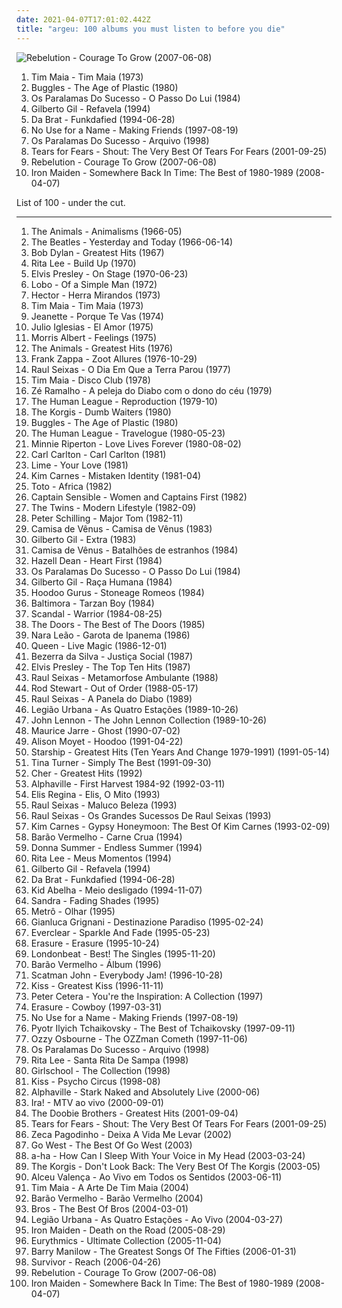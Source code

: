 ```yaml
---
date: 2021-04-07T17:01:02.442Z
title: "argeu: 100 albums you must listen to before you die"
---
```

![Rebelution - Courage To Grow (2007-06-08)](https://img.discogs.com/UE-WwdQeJlIDFFetntI6M_EF4kM=/fit-in/600x534/filters:strip_icc():format(jpeg):mode_rgb():quality(90)/discogs-images/R-2623307-1550285510-8608.jpeg.jpg "Rebelution - Courage To Grow (2007-06-08)")
<ol class="albums">
<li data-cover="http://coverartarchive.org/release/ff44db1d-4986-465e-bf65-5ca62d7e84b0/15665166046-500.jpg" data-tags="disco, soul, dance, album rock, funk, california, brazilian, romance, shows, aleister crowley, christopher lee, blogs, musica, aleyster crowley, argeu california seixas, silvio passos, wilson seixas, california seixas, familia, aleister, raul seixas, cultura, camisa de venus, amidio junior, filmes, anyzio rocha, nova california seixas, mucajai, argeu california, beto juara, don kalifa, caracarai, aleystercrowleype, donkalifa, aleystercrowley, simplesdemais, os putos brothers, aleyster, silva alhandra, krica morena bela, boa vista, roraima, kricamorena, encontro dos famosos, enoque gomes, rodrigo otarola, palco, familia santos, argeu, krica morena, mosca navarro, argeu bernardo de andrade, aleyster crowley bernardo de andrade, marcelo nova e a envergadura moral, mamao com acucar, thebestofaleystercrowley, negocios, banda metamorphosis, california rock clube, eventos, trepidants, destaque, os karetas, bernardo montador de moveis em recife, ernandes dantas, o peregrino da musica, curativos, t maia" role="button">Tim Maia - Tim Maia (1973)</li>
<li data-cover="http://coverartarchive.org/release/5345137c-dc6e-4d56-9bf8-19d270c27155/2823550916-500.jpg" data-tags="80s" role="button">Buggles - The Age of Plastic (1980)</li>
<li data-cover="http://coverartarchive.org/release/fd31377c-fa51-4b08-a8b2-5a76be4daffb/23201700892-500.jpg" data-tags="disco, dance, album rock, california, romance, shows, aleister crowley, christopher lee, blogs, musica, aleyster crowley, argeu california seixas, silvio passos, wilson seixas, california seixas, familia, aleister, raul seixas, cultura, camisa de venus, amidio junior, filmes, anyzio rocha, nova california seixas, eu tenho, mucajai, argeu california, beto juara, don kalifa, caracarai, aleystercrowleype, donkalifa, aleystercrowley, simplesdemais, os putos brothers, aleyster, silva alhandra, krica morena bela, boa vista, roraima, kricamorena, encontro dos famosos, enoque gomes, rodrigo otarola, palco, familia santos, argeu, krica morena, mosca navarro, argeu bernardo de andrade, aleyster crowley bernardo de andrade, marcelo nova e a envergadura moral, mamao com acucar, thebestofaleystercrowley, negocios, banda metamorphosis, california rock clube, eventos, trepidants, destaque, os karetas, bernardo montador de moveis em recife, ernandes dantas, o peregrino da musica" role="button">Os Paralamas Do Sucesso - O Passo Do Lui (1984)</li>
<li data-cover="http://coverartarchive.org/release/dac4e8a5-138f-4f61-9526-b167579b89ed/4268640943-500.jpg" data-tags="reggae, bossa, brasil, mpb, california, aleister crowley, christopher lee, samba-reggae, aleyster crowley, bresil, argeu california seixas, silvio passos, wilson seixas, california seixas, aleister, raul seixas, afoxe, amidio junior, anyzio rocha, nova california seixas, mucajai, argeu california, beto juara, don kalifa, caracarai, donkalifa, aleystercrowley, simplesdemais, os putos brothers, aleyster, silva alhandra, krica morena bela, boa vista, roraima, kricamorena, familia santos, argeu, krica morena, mosca navarro, aleyster crowley bernardo de andrade, g gil" role="button">Gilberto Gil - Refavela (1994)</li>
<li data-cover="http://coverartarchive.org/release/97410570-1112-465d-9eff-2e721e57e738/1354051166-500.jpg" data-tags="new wave, california, electro funk, aleister crowley, gloomy, nina hagen, 90s rnb, cold core, christopher lee, black punk, nina hagen band, afterpunk, aleyster crowley, argeu california seixas, silvio passos, wilson seixas, california seixas, aleister, raul seixas, cold funk, amidio junior, anyzio rocha, nova california seixas, mucajai, argeu california, beto juara, don kalifa, caracarai, donkalifa, aleystercrowley, simplesdemais, os putos brothers, aleyster, silva alhandra, krica morena bela, boa vista, roraima, kricamorena, familia santos, argeu, krica morena, mosca navarro, aleyster crowley bernardo de andrade, thebestofaleystercrowley, kappe fav, kappe hiphop, kappe mela, krautcold, zeru, zeru ta lur, zerutalur, funk cold wave" role="button">Da Brat - Funkdafied (1994-06-28)</li>
<li data-cover="http://coverartarchive.org/release/d6f37015-1c85-46dd-bceb-8c6919157196/11686735734-500.jpg" data-tags="punk, pop punk, california, melodic hardcore, aleister crowley, fat wreck chords, christopher lee, aleyster crowley, nu-punk, argeu california seixas, silvio passos, wilson seixas, california seixas, aleister, raul seixas, 90s punk rock, amidio junior, anyzio rocha, nova california seixas, mucajai, argeu california, beto juara, don kalifa, caracarai, donkalifa, aleystercrowley, simplesdemais, os putos brothers, aleyster, silva alhandra, krica morena bela, boa vista, roraima, kricamorena, familia santos, argeu, krica morena, mosca navarro, aleyster crowley bernardo de andrade, thebestofaleystercrowley, approved by randy, records of yo" role="button">No Use for a Name - Making Friends (1997-08-19)</li>
<li data-cover="http://coverartarchive.org/release/b1d6ea9c-8928-4204-b786-60839b533721/12597322118-500.jpg" data-tags="disco, dance, album rock, brasil, california, romance, john, shows, aleister crowley, christopher lee, blogs, musica, aleyster crowley, argeu california seixas, silvio passos, wilson seixas, california seixas, familia, aleister, raul seixas, cultura, camisa de venus, amidio junior, filmes, anyzio rocha, nova california seixas, mucajai, argeu california, beto juara, don kalifa, caracarai, aleystercrowleype, donkalifa, aleystercrowley, simplesdemais, os putos brothers, aleyster, silva alhandra, krica morena bela, boa vista, roraima, kricamorena, encontro dos famosos, enoque gomes, rodrigo otarola, palco, familia santos, argeu, krica morena, mosca navarro, argeu bernardo de andrade, aleyster crowley bernardo de andrade, marcelo nova e a envergadura moral, mamao com acucar, thebestofaleystercrowley, negocios, banda metamorphosis, california rock clube, eventos, trepidants, destaque, os karetas, bernardo montador de moveis em recife, ernandes dantas, o peregrino da musica, ozila, koumba" role="button">Os Paralamas Do Sucesso - Arquivo (1998)</li>
<li data-cover="http://coverartarchive.org/release/ce1299dc-d33b-44b2-86cd-303bb7db9583/10962586081-500.jpg" data-tags="amidio junior, donkalifa, krica morena bela, argeu, krica morena" role="button">Tears for Fears - Shout: The Very Best Of Tears For Fears (2001-09-25)</li>
<li data-cover="https://img.discogs.com/UE-WwdQeJlIDFFetntI6M_EF4kM=/fit-in/600x534/filters:strip_icc():format(jpeg):mode_rgb():quality(90)/discogs-images/R-2623307-1550285510-8608.jpeg.jpg" data-tags="ska, roots, california, roots reggae, aleister crowley, christopher lee, acoustic ska, aleyster crowley, argeu california seixas, silvio passos, wilson seixas, california seixas, california reggae, aleister, raul seixas, amidio junior, anyzio rocha, nova california seixas, mucajai, argeu california, beto juara, don kalifa, caracarai, donkalifa, aleystercrowley, simplesdemais, os putos brothers, aleyster, silva alhandra, krica morena bela, boa vista, roraima, kricamorena, familia santos, argeu, krica morena, mosca navarro, aleyster crowley bernardo de andrade, thebestofaleystercrowley" role="button">Rebelution - Courage To Grow (2007-06-08)</li>
<li data-cover="http://coverartarchive.org/release/d289b05e-5dbb-36c4-8ea2-0bbb245b39ea/11090819547-500.jpg" data-tags="disco, 80s, dance, album rock, california, romance, 1980s, shows, aleister crowley, christopher lee, blogs, musica, aleyster crowley, argeu california seixas, silvio passos, wilson seixas, california seixas, familia, aleister, raul seixas, cultura, camisa de venus, amidio junior, filmes, anyzio rocha, nova california seixas, mucajai, argeu california, beto juara, don kalifa, caracarai, aleystercrowleype, donkalifa, aleystercrowley, simplesdemais, os putos brothers, aleyster, silva alhandra, krica morena bela, boa vista, roraima, kricamorena, encontro dos famosos, enoque gomes, rodrigo otarola, palco, familia santos, argeu, krica morena, mosca navarro, argeu bernardo de andrade, aleyster crowley bernardo de andrade, marcelo nova e a envergadura moral, mamao com acucar, albuns que eu tenho, thebestofaleystercrowley, negocios, decade80s, banda metamorphosis, california rock clube, eventos, trepidants, destaque, os karetas" role="button">Iron Maiden - Somewhere Back In Time: The Best of 1980-1989 (2008-04-07)</li>
</ol>
List of 100 - under the cut.
<!-- more -->

_________________

<ol class="albums">
<li data-cover="https://img.discogs.com/56SreetRhmekryVCiWCylo1Xi6Q=/fit-in/600x593/filters:strip_icc():format(jpeg):mode_rgb():quality(90)/discogs-images/R-5391347-1392213841-4763.jpeg.jpg" data-tags="classic rock, 60s, british, blues rock" role="button">
The Animals - Animalisms (1966-05)
</li>
<li data-cover="http://coverartarchive.org/release/40fdd8ff-ec57-4a30-8133-eaabfef1bfdd/1502201764-500.jpg" data-tags="disco, classic rock, pop, 60s, british, dance, album rock, psychedelic, california, british invasion, beatles, romance, shows, aleister crowley, rock 'n roll, christopher lee, blogs, musica, aleyster crowley, argeu california seixas, silvio passos, wilson seixas, california seixas, familia, aleister, raul seixas, cultura, camisa de venus, amidio junior, filmes, anyzio rocha, nova california seixas, mucajai, argeu california, beto juara, don kalifa, caracarai, aleystercrowleype, donkalifa, aleystercrowley, simplesdemais, os putos brothers, aleyster, silva alhandra, krica morena bela, boa vista, roraima, kricamorena, encontro dos famosos, enoque gomes, rodrigo otarola, palco, familia santos, argeu, krica morena, mosca navarro, argeu bernardo de andrade, aleyster crowley bernardo de andrade, marcelo nova e a envergadura moral, mamao com acucar, thebestofaleystercrowley, negocios, banda metamorphosis, california rock clube, eventos, trepidants, destaque, os karetas, bernardo montador de moveis em recife, ernandes dantas, o peregrino da musica" role="button">
The Beatles - Yesterday and Today (1966-06-14)
</li>
<li data-cover="http://coverartarchive.org/release/67e712d4-73f7-3065-a749-601e0e9c625a/19371903124-500.jpg" data-tags="folk, 60s" role="button">
Bob Dylan - Greatest Hits (1967)
</li>
<li data-cover="https://img.discogs.com/kxQAJaDXIVEmsXTKhE62rmPbZaQ=/fit-in/600x600/filters:strip_icc():format(jpeg):mode_rgb():quality(90)/discogs-images/R-7943120-1452126999-5757.jpeg.jpg" data-tags="disco, rock, dance, album rock, psychedelic, mpb, california, romance, shows, aleister crowley, christopher lee, blogs, musica, aleyster crowley, argeu california seixas, silvio passos, wilson seixas, california seixas, familia, aleister, raul seixas, cultura, camisa de venus, amidio junior, filmes, anyzio rocha, nova california seixas, mucajai, argeu california, beto juara, don kalifa, caracarai, aleystercrowleype, donkalifa, aleystercrowley, simplesdemais, os putos brothers, aleyster, silva alhandra, krica morena bela, boa vista, roraima, kricamorena, encontro dos famosos, enoque gomes, rodrigo otarola, palco, familia santos, argeu, krica morena, mosca navarro, argeu bernardo de andrade, aleyster crowley bernardo de andrade, marcelo nova e a envergadura moral, mamao com acucar, thebestofaleystercrowley, negocios, banda metamorphosis, california rock clube, eventos, trepidants, destaque, os karetas, bernardo montador de moveis em recife, ernandes dantas, o peregrino da musica" role="button">
Rita Lee - Build Up (1970)
</li>
<li data-cover="http://coverartarchive.org/release/cef2c848-5cfc-4545-84ba-5154ded8f029/9976729821-500.jpg" data-tags="california, aleister crowley, christopher lee, aleyster crowley, argeu california seixas, silvio passos, wilson seixas, california seixas, aleister, raul seixas, amidio junior, anyzio rocha, nova california seixas, mucajai, argeu california, beto juara, don kalifa, caracarai, donkalifa, aleystercrowley, simplesdemais, os putos brothers, aleyster, silva alhandra, krica morena bela, boa vista, roraima, kricamorena, familia santos, argeu, krica morena, mosca navarro, aleyster crowley bernardo de andrade, thebestofaleystercrowley" role="button">
Elvis Presley - On Stage (1970-06-23)
</li>
<li data-cover="http://coverartarchive.org/release/b999e630-aa30-4b1d-abe0-3f06fcf198f3/21230226617-500.jpg" data-tags="pop, 70s, pop rock, easy listening, california, aleister crowley, christopher lee, aleyster crowley, argeu california seixas, silvio passos, wilson seixas, california seixas, aleister, raul seixas, amidio junior, anyzio rocha, nova california seixas, mucajai, argeu california, beto juara, don kalifa, caracarai, donkalifa, aleystercrowley, simplesdemais, os putos brothers, aleyster, silva alhandra, krica morena bela, boa vista, roraima, kricamorena, familia santos, argeu, krica morena, mosca navarro, aleyster crowley bernardo de andrade" role="button">
Lobo - Of a Simple Man (1972)
</li>
<li data-cover="https://img.discogs.com/Ob8-S_Bs2mt1r0vFpJ3s6LDVsJk=/fit-in/600x600/filters:strip_icc():format(jpeg):mode_rgb():quality(90)/discogs-images/R-9642322-1517915554-9077.jpeg.jpg" data-tags="disco, dance, album rock, california, romance, shows, aleister crowley, my record shelf, christopher lee, blogs, musica, aleyster crowley, argeu california seixas, silvio passos, wilson seixas, california seixas, familia, aleister, raul seixas, cultura, camisa de venus, amidio junior, filmes, anyzio rocha, nova california seixas, mucajai, argeu california, beto juara, don kalifa, caracarai, aleystercrowleype, donkalifa, aleystercrowley, simplesdemais, os putos brothers, aleyster, silva alhandra, krica morena bela, boa vista, roraima, kricamorena, encontro dos famosos, enoque gomes, rodrigo otarola, palco, familia santos, argeu, krica morena, mosca navarro, argeu bernardo de andrade, aleyster crowley bernardo de andrade, marcelo nova e a envergadura moral, mamao com acucar, thebestofaleystercrowley, negocios, banda metamorphosis, california rock clube, eventos, trepidants, destaque, os karetas, bernardo montador de moveis em recife, ernandes dantas, o peregrino da musica" role="button">
Hector - Herra Mirandos (1973)
</li>
<li data-cover="http://coverartarchive.org/release/ff44db1d-4986-465e-bf65-5ca62d7e84b0/15665166046-500.jpg" data-tags="disco, soul, dance, album rock, funk, california, brazilian, romance, shows, aleister crowley, christopher lee, blogs, musica, aleyster crowley, argeu california seixas, silvio passos, wilson seixas, california seixas, familia, aleister, raul seixas, cultura, camisa de venus, amidio junior, filmes, anyzio rocha, nova california seixas, mucajai, argeu california, beto juara, don kalifa, caracarai, aleystercrowleype, donkalifa, aleystercrowley, simplesdemais, os putos brothers, aleyster, silva alhandra, krica morena bela, boa vista, roraima, kricamorena, encontro dos famosos, enoque gomes, rodrigo otarola, palco, familia santos, argeu, krica morena, mosca navarro, argeu bernardo de andrade, aleyster crowley bernardo de andrade, marcelo nova e a envergadura moral, mamao com acucar, thebestofaleystercrowley, negocios, banda metamorphosis, california rock clube, eventos, trepidants, destaque, os karetas, bernardo montador de moveis em recife, ernandes dantas, o peregrino da musica, curativos, t maia" role="button">
Tim Maia - Tim Maia (1973)
</li>
<li data-cover="http://coverartarchive.org/release/f261421b-3b6f-3b8d-b1ab-98e87bbbea8c/23647063845-500.jpg" data-tags="disco, pop, dance, album rock, california, romance, shows, aleister crowley, christopher lee, blogs, mondiovision, musica, aleyster crowley, argeu california seixas, silvio passos, wilson seixas, california seixas, familia, aleister, raul seixas, cultura, radio paola, camisa de venus, amidio junior, filmes, anyzio rocha, nova california seixas, mucajai, argeu california, beto juara, don kalifa, caracarai, aleystercrowleype, donkalifa, aleystercrowley, simplesdemais, os putos brothers, aleyster, silva alhandra, krica morena bela, boa vista, roraima, kricamorena, encontro dos famosos, enoque gomes, rodrigo otarola, palco, familia santos, argeu, krica morena, mosca navarro, argeu bernardo de andrade, aleyster crowley bernardo de andrade, marcelo nova e a envergadura moral, mamao com acucar, thebestofaleystercrowley, negocios, banda metamorphosis, california rock clube, eventos, trepidants, destaque, os karetas, bernardo montador de moveis em recife, ernandes dantas, o peregrino da musica" role="button">
Jeanette - Porque Te Vas (1974)
</li>
<li data-cover="https://img.discogs.com/GYpzn_zGvrpKM8MFsCWWhqR7zKs=/fit-in/600x594/filters:strip_icc():format(jpeg):mode_rgb():quality(90)/discogs-images/R-5484029-1394622328-4805.jpeg.jpg" data-tags="disco, dance, album rock, california, romance, shows, aleister crowley, julio iglesias, christopher lee, blogs, theasoul, musica, aleyster crowley, argeu california seixas, silvio passos, wilson seixas, california seixas, familia, aleister, raul seixas, cultura, camisa de venus, amidio junior, filmes, anyzio rocha, nova california seixas, mucajai, argeu california, beto juara, don kalifa, caracarai, aleystercrowleype, donkalifa, aleystercrowley, simplesdemais, os putos brothers, aleyster, silva alhandra, krica morena bela, boa vista, roraima, kricamorena, encontro dos famosos, enoque gomes, rodrigo otarola, palco, familia santos, argeu, krica morena, mosca navarro, argeu bernardo de andrade, aleyster crowley bernardo de andrade, marcelo nova e a envergadura moral, mamao com acucar, thebestofaleystercrowley, negocios, cac-soul, banda metamorphosis, california rock clube, eventos, trepidants, destaque, os karetas, bernardo montador de moveis em recife, ernandes dantas, o peregrino da musica, cac-latin" role="button">
Julio Iglesias - El Amor (1975)
</li>
<li data-cover="http://coverartarchive.org/release/29e7b29c-ac33-30ad-ab76-6a2a6afac877/16104793774-500.jpg" data-tags="california, aleister crowley, christopher lee, aleyster crowley, argeu california seixas, silvio passos, wilson seixas, california seixas, familia, aleister, raul seixas, amidio junior, anyzio rocha, nova california seixas, mucajai, argeu california, beto juara, don kalifa, caracarai, aleystercrowleype, donkalifa, aleystercrowley, simplesdemais, os putos brothers, aleyster, silva alhandra, krica morena bela, boa vista, roraima, kricamorena, encontro dos famosos, enoque gomes, rodrigo otarola, familia santos, argeu, krica morena, mosca navarro, argeu bernardo de andrade, aleyster crowley bernardo de andrade, thebestofaleystercrowley, banda metamorphosis, california rock clube, this is my life day after day" role="button">
Morris Albert - Feelings (1975)
</li>
<li data-cover="https://img.discogs.com/EmsCj-WhCvsAI-4mxnvR-EDvQDo=/fit-in/224x225/filters:strip_icc():format(jpeg):mode_rgb():quality(90)/discogs-images/R-4545780-1368128266-3377.jpeg.jpg" data-tags="california, aleister crowley, christopher lee, aleyster crowley, argeu california seixas, silvio passos, wilson seixas, california seixas, aleister, raul seixas, amidio junior, anyzio rocha, nova california seixas, mucajai, argeu california, beto juara, don kalifa, caracarai, donkalifa, aleystercrowley, simplesdemais, os putos brothers, aleyster, silva alhandra, krica morena bela, boa vista, roraima, kricamorena, familia santos, argeu, krica morena, mosca navarro, aleyster crowley bernardo de andrade" role="button">
The Animals - Greatest Hits (1976)
</li>
<li data-cover="http://coverartarchive.org/release/269ba8d1-50df-44d5-b60a-8e6120c1e625/27697084492-500.jpg" data-tags="rock, 70s, progressive rock, zappa" role="button">
Frank Zappa - Zoot Allures (1976-10-29)
</li>
<li data-cover="http://coverartarchive.org/release/0a8ff48a-b432-4448-be65-fc45428a5b98/9307373507-500.jpg" data-tags="classic rock, rock, alternative, psychedelic, brasil, california, aleister crowley, brazilian rock, christopher lee, aleyster crowley, argeu california seixas, silvio passos, wilson seixas, california seixas, aleister, raul seixas, amidio junior, anyzio rocha, nova california seixas, mucajai, argeu california, beto juara, don kalifa, caracarai, donkalifa, aleystercrowley, simplesdemais, os putos brothers, aleyster, silva alhandra, krica morena bela, boa vista, roraima, kricamorena, familia santos, argeu, krica morena, mosca navarro, aleyster crowley bernardo de andrade, thebestofaleystercrowley" role="button">
Raul Seixas - O Dia Em Que a Terra Parou (1977)
</li>
<li data-cover="http://coverartarchive.org/release/b631be3e-7921-4cf1-ae4c-0552e95fe4f9/5039321627-500.jpg" data-tags="disco, dance, album rock, california, romance, shows, aleister crowley, christopher lee, blogs, musica, aleyster crowley, argeu california seixas, silvio passos, wilson seixas, california seixas, familia, aleister, raul seixas, cultura, camisa de venus, amidio junior, filmes, anyzio rocha, nova california seixas, mucajai, argeu california, beto juara, don kalifa, caracarai, aleystercrowleype, donkalifa, aleystercrowley, simplesdemais, os putos brothers, aleyster, silva alhandra, krica morena bela, boa vista, roraima, kricamorena, encontro dos famosos, enoque gomes, rodrigo otarola, palco, familia santos, argeu, krica morena, mosca navarro, argeu bernardo de andrade, aleyster crowley bernardo de andrade, marcelo nova e a envergadura moral, mamao com acucar, thebestofaleystercrowley, negocios, banda metamorphosis, california rock clube, eventos, trepidants, destaque, os karetas, bernardo montador de moveis em recife, ernandes dantas, o peregrino da musica" role="button">
Tim Maia - Disco Club (1978)
</li>
<li data-cover="http://coverartarchive.org/release/356bb8af-a070-4802-ae0c-6ac22ea1287b/5362942722-500.jpg" data-tags="california, aleister crowley, christopher lee, aleyster crowley, argeu california seixas, silvio passos, wilson seixas, california seixas, aleister, raul seixas, amidio junior, anyzio rocha, nova california seixas, mucajai, argeu california, beto juara, don kalifa, caracarai, donkalifa, aleystercrowley, simplesdemais, os putos brothers, aleyster, silva alhandra, krica morena bela, boa vista, roraima, kricamorena, familia santos, argeu, krica morena, mosca navarro, aleyster crowley bernardo de andrade" role="button">
Zé Ramalho - A peleja do Diabo com o dono do céu (1979)
</li>
<li data-cover="http://coverartarchive.org/release/e5ce46a7-6cd5-4890-9cc9-e307d6b5189b/16396187399-500.jpg" data-tags="electronic, new wave" role="button">
The Human League - Reproduction (1979-10)
</li>
<li data-cover="https://img.discogs.com/RwGHJLKiyxcpbnVE-fmIe4UEICc=/fit-in/300x300/filters:strip_icc():format(jpeg):mode_rgb():quality(90)/discogs-images/R-1214420-1354704251-3692.jpeg.jpg" data-tags="pop, california, aleister crowley, korgis, christopher lee, aleyster crowley, argeu california seixas, silvio passos, wilson seixas, california seixas, rialto records, edsel records, aleister, raul seixas, amidio junior, anyzio rocha, nova california seixas, mucajai, argeu california, beto juara, don kalifa, caracarai, donkalifa, aleystercrowley, simplesdemais, os putos brothers, aleyster, silva alhandra, krica morena bela, boa vista, roraima, kricamorena, familia santos, argeu, krica morena, mosca navarro, aleyster crowley bernardo de andrade, mostwanted" role="button">
The Korgis - Dumb Waiters (1980)
</li>
<li data-cover="http://coverartarchive.org/release/5345137c-dc6e-4d56-9bf8-19d270c27155/2823550916-500.jpg" data-tags="80s" role="button">
Buggles - The Age of Plastic (1980)
</li>
<li data-cover="http://coverartarchive.org/release/07a9c6c3-dc06-3e0f-b4e1-18008a72e066/3775539290-500.jpg" data-tags="80s, electronic" role="button">
The Human League - Travelogue (1980-05-23)
</li>
<li data-cover="https://img.discogs.com/pUlYro5WcZffTN7wYZrpAzkTQwI=/fit-in/600x337/filters:strip_icc():format(jpeg):mode_rgb():quality(90)/discogs-images/R-6566012-1598313109-5063.jpeg.jpg" data-tags="disco, dance, album rock, california, romance, shows, aleister crowley, angelic voices, christopher lee, blogs, musica, aleyster crowley, argeu california seixas, silvio passos, wilson seixas, california seixas, familia, aleister, raul seixas, cultura, camisa de venus, amidio junior, filmes, anyzio rocha, nova california seixas, mucajai, argeu california, beto juara, don kalifa, caracarai, aleystercrowleype, donkalifa, aleystercrowley, simplesdemais, os putos brothers, aleyster, silva alhandra, krica morena bela, boa vista, roraima, kricamorena, encontro dos famosos, enoque gomes, rodrigo otarola, palco, familia santos, argeu, krica morena, mosca navarro, aleyster crowley bernardo de andrade, marcelo nova e a envergadura moral, mamao com acucar, thebestofaleystercrowley, negocios, banda metamorphosis, california rock clube, eventos, trepidants, destaque, os karetas" role="button">
Minnie Riperton - Love Lives Forever (1980-08-02)
</li>
<li data-cover="http://coverartarchive.org/release/e25d6b4c-dcd1-434d-afde-d9fa9ea08aed/15255700380-500.jpg" data-tags="soul, funk, california, aleister crowley, christopher lee, aleyster crowley, argeu california seixas, silvio passos, wilson seixas, california seixas, aleister, raul seixas, amidio junior, anyzio rocha, nova california seixas, mucajai, argeu california, beto juara, don kalifa, caracarai, donkalifa, aleystercrowley, simplesdemais, os putos brothers, aleyster, silva alhandra, krica morena bela, boa vista, roraima, kricamorena, regine-disc, familia santos, argeu, krica morena, mosca navarro, aleyster crowley bernardo de andrade, papawdforbitsitall4ever" role="button">
Carl Carlton - Carl Carlton (1981)
</li>
<li data-cover="http://coverartarchive.org/release/08d180e8-7f4f-43c4-acca-b294f541537f/13470084746-500.jpg" data-tags="disco, california, aleister crowley, christopher lee, aleyster crowley, argeu california seixas, silvio passos, wilson seixas, california seixas, familia, aleister, raul seixas, amidio junior, electropearls, anyzio rocha, nova california seixas, mucajai, argeu california, beto juara, don kalifa, caracarai, aleystercrowleype, donkalifa, aleystercrowley, simplesdemais, os putos brothers, aleyster, silva alhandra, krica morena bela, boa vista, roraima, kricamorena, encontro dos famosos, enoque gomes, rodrigo otarola, familia santos, argeu, krica morena, mosca navarro, argeu bernardo de andrade, aleyster crowley bernardo de andrade, thebestofaleystercrowley, banda metamorphosis, california rock clube" role="button">
Lime - Your Love (1981)
</li>
<li data-cover="http://coverartarchive.org/release/2e3ad57d-da42-489f-8032-8b4b2b63478b/24154851314-500.jpg" data-tags="80s" role="button">
Kim Carnes - Mistaken Identity (1981-04)
</li>
<li data-cover="http://coverartarchive.org/release/857b0f94-f438-4edb-aabd-27f6dcf002a8/8934793925-500.jpg" data-tags="progressive rock, california, aleister crowley, christopher lee, aleyster crowley, argeu california seixas, silvio passos, wilson seixas, california seixas, raul seixas, amidio junior, anyzio rocha, nova california seixas, mucajai, argeu california, beto juara, don kalifa, caracarai, donkalifa, os putos brothers, aleyster, krica morena bela, boa vista, roraima, kricamorena, familia santos, argeu, krica morena, mosca navarro, aleyster crowley bernardo de andrade, proto-vaporwave" role="button">
Toto - Africa (1982)
</li>
<li data-cover="https://img.discogs.com/0gJweMC7qayhtx3Y7F2EQ4RQhs8=/fit-in/585x583/filters:strip_icc():format(jpeg):mode_rgb():quality(90)/discogs-images/R-1416837-1219440809.jpeg.jpg" data-tags="california, aleister crowley, damn it is the damned, christopher lee, aleyster crowley, argeu california seixas, silvio passos, wilson seixas, california seixas, aleister, raul seixas, amidio junior, anyzio rocha, nova california seixas, mucajai, argeu california, beto juara, don kalifa, caracarai, donkalifa, aleystercrowley, simplesdemais, os putos brothers, aleyster, silva alhandra, krica morena bela, boa vista, roraima, kricamorena, familia santos, argeu, krica morena, mosca navarro, aleyster crowley bernardo de andrade, thebestofaleystercrowley" role="button">
Captain Sensible - Women and Captains First (1982)
</li>
<li data-cover="http://coverartarchive.org/release/3fedc582-d43d-4048-90c7-c048de26c8b2/11913269777-500.jpg" data-tags="disco, 80s, dance, album rock, new wave, synthpop, california, romance, synth-pop, shows, aleister crowley, christopher lee, blogs, musica, aleyster crowley, argeu california seixas, silvio passos, wilson seixas, california seixas, familia, aleister, raul seixas, cultura, camisa de venus, amidio junior, filmes, electropearls, anyzio rocha, nova california seixas, mucajai, argeu california, beto juara, don kalifa, caracarai, aleystercrowleype, donkalifa, aleystercrowley, simplesdemais, os putos brothers, aleyster, silva alhandra, krica morena bela, boa vista, roraima, kricamorena, encontro dos famosos, enoque gomes, rodrigo otarola, palco, familia santos, argeu, krica morena, mosca navarro, argeu bernardo de andrade, aleyster crowley bernardo de andrade, marcelo nova e a envergadura moral, mamao com acucar, thebestofaleystercrowley, negocios, banda metamorphosis, california rock clube, eventos, trepidants, destaque, os karetas, bernardo montador de moveis em recife, ernandes dantas, o peregrino da musica" role="button">
The Twins - Modern Lifestyle (1982-09)
</li>
<li data-cover="http://coverartarchive.org/release/da05c48d-63cd-49a4-8b77-6d72994597d7/14841840510-500.jpg" data-tags="80s, california, aleister crowley, christopher lee, aleyster crowley, argeu california seixas, silvio passos, wilson seixas, california seixas, aleister, raul seixas, amidio junior, anyzio rocha, nova california seixas, mucajai, argeu california, beto juara, don kalifa, caracarai, donkalifa, aleystercrowley, simplesdemais, os putos brothers, aleyster, silva alhandra, krica morena bela, boa vista, roraima, kricamorena, familia santos, argeu, krica morena, mosca navarro, aleyster crowley bernardo de andrade" role="button">
Peter Schilling - Major Tom (1982-11)
</li>
<li data-cover="http://coverartarchive.org/release/5438ce5b-999f-4085-8214-9cfe4bfc99a8/4253202983-500.jpg" data-tags="disco, dance, album rock, california, romance, shows, aleister crowley, christopher lee, blogs, musica, aleyster crowley, argeu california seixas, silvio passos, wilson seixas, california seixas, familia, aleister, raul seixas, cultura, camisa de venus, amidio junior, filmes, anyzio rocha, nova california seixas, mucajai, argeu california, beto juara, don kalifa, caracarai, aleystercrowleype, donkalifa, aleystercrowley, simplesdemais, os putos brothers, aleyster, silva alhandra, krica morena bela, boa vista, roraima, kricamorena, encontro dos famosos, enoque gomes, rodrigo otarola, palco, familia santos, argeu, krica morena, mosca navarro, argeu bernardo de andrade, aleyster crowley bernardo de andrade, marcelo nova e a envergadura moral, mamao com acucar, thebestofaleystercrowley, negocios, banda metamorphosis, california rock clube, eventos, trepidants, destaque, os karetas, bernardo montador de moveis em recife, ernandes dantas, o peregrino da musica" role="button">
Camisa de Vênus - Camisa de Vênus (1983)
</li>
<li data-cover="http://coverartarchive.org/release/08b23602-dc6b-4473-8b99-900b11e961d6/4268524943-500.jpg" data-tags="brazil, california, aleister crowley, christopher lee, aleyster crowley, argeu california seixas, silvio passos, wilson seixas, california seixas, aleister, raul seixas, amidio junior, anyzio rocha, nova california seixas, mucajai, argeu california, beto juara, don kalifa, caracarai, donkalifa, aleystercrowley, simplesdemais, os putos brothers, aleyster, silva alhandra, krica morena bela, boa vista, roraima, kricamorena, familia santos, argeu, krica morena, mosca navarro, aleyster crowley bernardo de andrade" role="button">
Gilberto Gil - Extra (1983)
</li>
<li data-cover="https://img.discogs.com/Sxv2t-ToHkc52Lbj1TNm94gtgEA=/fit-in/593x600/filters:strip_icc():format(jpeg):mode_rgb():quality(90)/discogs-images/R-1918474-1252420731.jpeg.jpg" data-tags="disco, rock, 80s, dance, album rock, brasil, punk rock, california, rock nacional, romance, shows, aleister crowley, brazilian rock, christopher lee, blogs, musica, aleyster crowley, argeu california seixas, silvio passos, wilson seixas, california seixas, familia, aleister, raul seixas, cultura, camisa de venus, amidio junior, filmes, anyzio rocha, nova california seixas, mucajai, argeu california, beto juara, don kalifa, caracarai, aleystercrowleype, donkalifa, aleystercrowley, simplesdemais, os putos brothers, aleyster, silva alhandra, krica morena bela, boa vista, roraima, kricamorena, encontro dos famosos, enoque gomes, rodrigo otarola, palco, familia santos, argeu, krica morena, mosca navarro, argeu bernardo de andrade, aleyster crowley bernardo de andrade, marcelo nova e a envergadura moral, mamao com acucar, thebestofaleystercrowley, negocios, banda metamorphosis, california rock clube, eventos, trepidants, destaque, os karetas, bernardo montador de moveis em recife, ernandes dantas, o peregrino da musica" role="button">
Camisa de Vênus - Batalhões de estranhos (1984)
</li>
<li data-cover="http://coverartarchive.org/release/8a9eb555-6e1b-4d9a-8cc1-df00799f1085/1876568648-500.jpg" data-tags="pop, 80s, female vocalists, dance-pop, eighties, california, love songs, 1980s, hi-nrg, aleister crowley, hi nrg, christopher lee, aleyster crowley, argeu california seixas, silvio passos, wilson seixas, california seixas, familia, aleister, raul seixas, pop albums, 1984 albums, amidio junior, albums i have on mp3, anyzio rocha, nova california seixas, mucajai, argeu california, beto juara, don kalifa, caracarai, donkalifa, aleystercrowley, simplesdemais, os putos brothers, aleyster, silva alhandra, krica morena bela, boa vista, roraima, kricamorena, familia santos, argeu, krica morena, mosca navarro, aleyster crowley bernardo de andrade, thebestofaleystercrowley" role="button">
Hazell Dean - Heart First (1984)
</li>
<li data-cover="http://coverartarchive.org/release/fd31377c-fa51-4b08-a8b2-5a76be4daffb/23201700892-500.jpg" data-tags="disco, dance, album rock, california, romance, shows, aleister crowley, christopher lee, blogs, musica, aleyster crowley, argeu california seixas, silvio passos, wilson seixas, california seixas, familia, aleister, raul seixas, cultura, camisa de venus, amidio junior, filmes, anyzio rocha, nova california seixas, eu tenho, mucajai, argeu california, beto juara, don kalifa, caracarai, aleystercrowleype, donkalifa, aleystercrowley, simplesdemais, os putos brothers, aleyster, silva alhandra, krica morena bela, boa vista, roraima, kricamorena, encontro dos famosos, enoque gomes, rodrigo otarola, palco, familia santos, argeu, krica morena, mosca navarro, argeu bernardo de andrade, aleyster crowley bernardo de andrade, marcelo nova e a envergadura moral, mamao com acucar, thebestofaleystercrowley, negocios, banda metamorphosis, california rock clube, eventos, trepidants, destaque, os karetas, bernardo montador de moveis em recife, ernandes dantas, o peregrino da musica" role="button">
Os Paralamas Do Sucesso - O Passo Do Lui (1984)
</li>
<li data-cover="http://coverartarchive.org/release/c2e25a52-52b7-4972-8f81-c9894aa218c4/3076757481-500.jpg" data-tags="reggae, brasil, mpb, california, tropicalia, aleister crowley, brazilian reggae, christopher lee, aleyster crowley, argeu california seixas, silvio passos, wilson seixas, california seixas, aleister, raul seixas, amidio junior, anyzio rocha, nova california seixas, mucajai, argeu california, beto juara, don kalifa, caracarai, donkalifa, aleystercrowley, simplesdemais, os putos brothers, aleyster, silva alhandra, krica morena bela, boa vista, roraima, kricamorena, familia santos, argeu, krica morena, mosca navarro, aleyster crowley bernardo de andrade, g gil" role="button">
Gilberto Gil - Raça Humana (1984)
</li>
<li data-cover="https://img.discogs.com/PsKM_Zps3rbfO_0DLDB3UMoSFFU=/fit-in/489x490/filters:strip_icc():format(jpeg):mode_rgb():quality(90)/discogs-images/R-1710532-1378040051-3942.jpeg.jpg" data-tags="rock, california, aleister crowley, aussie rock, surf music, christopher lee, aleyster crowley, argeu california seixas, silvio passos, wilson seixas, california seixas, iveldie best of 1984, familia, aleister, raul seixas, amidio junior, anyzio rocha, nova california seixas, mucajai, argeu california, beto juara, don kalifa, caracarai, aleystercrowleype, donkalifa, aleystercrowley, simplesdemais, os putos brothers, aleyster, silva alhandra, krica morena bela, boa vista, roraima, kricamorena, encontro dos famosos, enoque gomes, rodrigo otarola, familia santos, argeu, krica morena, mosca navarro, argeu bernardo de andrade, aleyster crowley bernardo de andrade, thebestofaleystercrowley, banda metamorphosis, california rock clube, oneofthebestever" role="button">
Hoodoo Gurus - Stoneage Romeos (1984)
</li>
<li data-cover="https://img.discogs.com/0qVT1TNd2pUattflaIdV5cK1C-E=/fit-in/487x469/filters:strip_icc():format(jpeg):mode_rgb():quality(90)/discogs-images/R-144145-1272041668.jpeg.jpg" data-tags="california, aleister crowley, christopher lee, aleyster crowley, argeu california seixas, silvio passos, wilson seixas, california seixas, aleister, raul seixas, amidio junior, anyzio rocha, nova california seixas, mucajai, argeu california, beto juara, don kalifa, caracarai, donkalifa, aleystercrowley, simplesdemais, os putos brothers, aleyster, silva alhandra, krica morena bela, boa vista, roraima, kricamorena, familia santos, argeu, krica morena, mosca navarro, aleyster crowley bernardo de andrade, thebestofaleystercrowley" role="button">
Baltimora - Tarzan Boy (1984)
</li>
<li data-cover="http://coverartarchive.org/release/6bf6f27c-02a5-4698-848f-4ecc06b07111/25988988861-500.jpg" data-tags="80s, american, aor, california, my songs, 1980s, aleister crowley, christopher lee, aleyster crowley, argeu california seixas, silvio passos, wilson seixas, california seixas, familia, aleister, raul seixas, female vocalist with male band, amidio junior, anyzio rocha, nova california seixas, mucajai, argeu california, beto juara, don kalifa, caracarai, aleystercrowleype, donkalifa, aleystercrowley, simplesdemais, os putos brothers, aleyster, silva alhandra, krica morena bela, boa vista, roraima, kricamorena, encontro dos famosos, enoque gomes, rodrigo otarola, familia santos, argeu, krica morena, mosca navarro, argeu bernardo de andrade, aleyster crowley bernardo de andrade, in search of the lost genre, thebestofaleystercrowley, banda metamorphosis, california rock clube, albums in my vinyl collection, nice makeup" role="button">
Scandal - Warrior (1984-08-25)
</li>
<li data-cover="https://via.placeholder.com/450" data-tags="classic rock" role="button">
The Doors - The Best of The Doors (1985)
</li>
<li data-cover="https://img.discogs.com/LkFuA5KMzFMZXZ6Pj7oloj7jCew=/fit-in/600x600/filters:strip_icc():format(jpeg):mode_rgb():quality(90)/discogs-images/R-5334306-1390908808-9281.jpeg.jpg" data-tags="bossa nova, brazil, mpb, california, brazilian, samba, aleister crowley, christopher lee, vocalistas femeninas, aleyster crowley, bresil, nara, argeu california seixas, silvio passos, wilson seixas, california seixas, aleister, raul seixas, amidio junior, brasileirinhos, anyzio rocha, nova california seixas, mucajai, argeu california, beto juara, don kalifa, caracarai, donkalifa, aleystercrowley, simplesdemais, os putos brothers, aleyster, silva alhandra, krica morena bela, boa vista, roraima, kricamorena, familia santos, argeu, krica morena, mosca navarro, aleyster crowley bernardo de andrade, bluk glub, bom sambinha, thebestofaleystercrowley, nara  leao, n leao" role="button">
Nara Leão - Garota de Ipanema (1986)
</li>
<li data-cover="http://coverartarchive.org/release/388e1d01-bbd7-402a-a3a8-bf26cede791a/3741179321-500.jpg" data-tags="rock, live" role="button">
Queen - Live Magic (1986-12-01)
</li>
<li data-cover="https://img.discogs.com/BWYJ2X_BihmEcjpDtRdr8dqGP70=/fit-in/600x601/filters:strip_icc():format(jpeg):mode_rgb():quality(90)/discogs-images/R-9736176-1510171955-4846.jpeg.jpg" data-tags="bossa nova, mpb, california, samba, aleister crowley, batucada, christopher lee, aleyster crowley, argeu california seixas, silvio passos, wilson seixas, california seixas, aleister, raul seixas, vocalistas masculinos, great cover graphics, bezerra da silva, amidio junior, brasileirinhos, anyzio rocha, nova california seixas, mucajai, argeu california, beto juara, don kalifa, caracarai, donkalifa, aleystercrowley, simplesdemais, os putos brothers, aleyster, silva alhandra, krica morena bela, boa vista, roraima, kricamorena, familia santos, argeu, krica morena, mosca navarro, aleyster crowley bernardo de andrade, minhas musicas, bom sambinha, thebestofaleystercrowley" role="button">
Bezerra da Silva - Justiça Social (1987)
</li>
<li data-cover="http://coverartarchive.org/release/44cd988e-fa71-46ff-87e8-782863524f2f/9650677380-500.jpg" data-tags="california, aleister crowley, christopher lee, aleyster crowley, argeu california seixas, silvio passos, wilson seixas, california seixas, aleister, raul seixas, mam, amidio junior, anyzio rocha, nova california seixas, mucajai, argeu california, beto juara, don kalifa, caracarai, donkalifa, aleystercrowley, simplesdemais, os putos brothers, aleyster, silva alhandra, krica morena bela, boa vista, roraima, kricamorena, familia santos, argeu, krica morena, mosca navarro, aleyster crowley bernardo de andrade" role="button">
Elvis Presley - The Top Ten Hits (1987)
</li>
<li data-cover="http://coverartarchive.org/release/59bf9e2b-5cc4-4006-85c1-b939e75e74a6/3264788211-500.jpg" data-tags="california, aleister crowley, christopher lee, aleyster crowley, argeu california seixas, silvio passos, wilson seixas, california seixas, raul seixas, amidio junior, anyzio rocha, nova california seixas, mucajai, argeu california, beto juara, don kalifa, caracarai, donkalifa, os putos brothers, aleyster, krica morena bela, boa vista, roraima, kricamorena, familia santos, argeu, krica morena, mosca navarro, aleyster crowley bernardo de andrade" role="button">
Raul Seixas - Metamorfose Ambulante (1988)
</li>
<li data-cover="https://img.discogs.com/EBKwHpME_0BI5LviWp1MjjDxmP4=/fit-in/600x600/filters:strip_icc():format(jpeg):mode_rgb():quality(90)/discogs-images/R-8456442-1462005004-4678.jpeg.jpg" data-tags="rock, 70s, 80s, california, sympathy68, aleister crowley, rod stewart, christopher lee, aleyster crowley, argeu california seixas, silvio passos, wilson seixas, california seixas, raul seixas, amidio junior, anyzio rocha, nova california seixas, mucajai, argeu california, beto juara, don kalifa, caracarai, donkalifa, os putos brothers, aleyster, krica morena bela, boa vista, roraima, kricamorena, familia santos, argeu, krica morena, mosca navarro, aleyster crowley bernardo de andrade" role="button">
Rod Stewart - Out of Order (1988-05-17)
</li>
<li data-cover="http://coverartarchive.org/release/cf78fb6f-e445-4c9e-b54b-ad68ea156a19/3263648915-500.jpg" data-tags="california, aleister crowley, christopher lee, aleyster crowley, argeu california seixas, silvio passos, wilson seixas, california seixas, aleister, raul seixas, amidio junior, anyzio rocha, nova california seixas, mucajai, argeu california, beto juara, don kalifa, caracarai, donkalifa, aleystercrowley, simplesdemais, os putos brothers, aleyster, silva alhandra, krica morena bela, boa vista, roraima, kricamorena, familia santos, argeu, krica morena, mosca navarro, aleyster crowley bernardo de andrade" role="button">
Raul Seixas - A Panela do Diabo (1989)
</li>
<li data-cover="http://coverartarchive.org/release/96738581-b059-48ca-ab60-7d6a71c4ffcc/17671355589-500.jpg" data-tags="rock, brazilian rock" role="button">
Legião Urbana - As Quatro Estações (1989-10-26)
</li>
<li data-cover="https://img.discogs.com/Guc6YdVIkfL8fdt6Slzgvvv7KNo=/fit-in/600x600/filters:strip_icc():format(jpeg):mode_rgb():quality(90)/discogs-images/R-4304458-1436317961-7677.jpeg.jpg" data-tags="rock" role="button">
John Lennon - The John Lennon Collection (1989-10-26)
</li>
<li data-cover="http://coverartarchive.org/release/5187c38f-6416-453f-b109-6b2d4f812583/7391801234-500.jpg" data-tags="soundtrack, california, aleister crowley, original motion picture soundtrack, christopher lee, aleyster crowley, argeu california seixas, silvio passos, wilson seixas, california seixas, raul seixas, amidio junior, anyzio rocha, nova california seixas, mucajai, argeu california, beto juara, don kalifa, caracarai, donkalifa, aleyster, krica morena bela, boa vista, roraima, kricamorena, familia santos, argeu, krica morena, mosca navarro, musicadepelicula" role="button">
Maurice Jarre - Ghost (1990-07-02)
</li>
<li data-cover="http://coverartarchive.org/release/3aabacfc-fa09-4b25-8ef9-e240a77627aa/22522684832-500.jpg" data-tags="disco, pop, british, singer-songwriter, dance, pop rock, album rock, 90s, california, female vocalist, romance, shows, aleister crowley, uk top 40, christopher lee, blogs, musica, aleyster crowley, argeu california seixas, silvio passos, wilson seixas, california seixas, familia, aleister, raul seixas, cultura, camisa de venus, amidio junior, filmes, anyzio rocha, nova california seixas, mucajai, argeu california, beto juara, don kalifa, caracarai, aleystercrowleype, donkalifa, aleystercrowley, simplesdemais, os putos brothers, aleyster, silva alhandra, krica morena bela, boa vista, roraima, kricamorena, encontro dos famosos, enoque gomes, rodrigo otarola, palco, familia santos, argeu, krica morena, mosca navarro, argeu bernardo de andrade, aleyster crowley bernardo de andrade, marcelo nova e a envergadura moral, mamao com acucar, czalbums, thebestofaleystercrowley, negocios, banda metamorphosis, california rock clube, eventos, trepidants, destaque, os karetas, bernardo montador de moveis em recife, ernandes dantas, o peregrino da musica" role="button">
Alison Moyet - Hoodoo (1991-04-22)
</li>
<li data-cover="http://coverartarchive.org/release/092d2ab3-3162-43e5-86bb-91e7c1edf455/9715588605-500.jpg" data-tags="rock, 80s, california, aleister crowley, christopher lee, aleyster crowley, argeu california seixas, silvio passos, wilson seixas, california seixas, aleister, raul seixas, amidio junior, anyzio rocha, nova california seixas, mucajai, argeu california, beto juara, don kalifa, caracarai, seligalex, donkalifa, aleystercrowley, simplesdemais, os putos brothers, aleyster, silva alhandra, krica morena bela, boa vista, roraima, kricamorena, familia santos, argeu, krica morena, mosca navarro, aleyster crowley bernardo de andrade, thebestofaleystercrowley" role="button">
Starship - Greatest Hits (Ten Years And Change 1979-1991) (1991-05-14)
</li>
<li data-cover="http://coverartarchive.org/release/37b83a51-256e-4872-a297-0baf93799511/5311880688-500.jpg" data-tags="pop, rock, soul" role="button">
Tina Turner - Simply The Best (1991-09-30)
</li>
<li data-cover="https://img.discogs.com/fgpjo-wcAISHYvjShhnOB4AXdjQ=/fit-in/385x600/filters:strip_icc():format(jpeg):mode_rgb():quality(90)/discogs-images/R-4268910-1558366254-2135.jpeg.jpg" data-tags="female, pop, 80s, easy listening, california, female vocalist, legends, cher, aleister crowley, 70's, christopher lee, aleyster crowley, argeu california seixas, silvio passos, wilson seixas, california seixas, aleister, raul seixas, amidio junior, anyzio rocha, nova california seixas, mucajai, argeu california, beto juara, don kalifa, caracarai, donkalifa, aleystercrowley, simplesdemais, os putos brothers, aleyster, silva alhandra, krica morena bela, boa vista, roraima, kricamorena, familia santos, argeu, krica morena, mosca navarro, aleyster crowley bernardo de andrade, fleewood mac" role="button">
Cher - Greatest Hits (1992)
</li>
<li data-cover="https://img.discogs.com/Z-qLmYF2HX0loUjDQE8HLpW-eas=/fit-in/600x604/filters:strip_icc():format(jpeg):mode_rgb():quality(90)/discogs-images/R-105652-1460366131-7364.jpeg.jpg" data-tags="80s" role="button">
Alphaville - First Harvest 1984-92 (1992-03-11)
</li>
<li data-cover="http://coverartarchive.org/release/d0cf692d-7d9e-4f00-be55-a537ee75a1bb/4968929534-500.jpg" data-tags="disco, dance, album rock, california, romance, shows, aleister crowley, christopher lee, blogs, musica, aleyster crowley, bresil, argeu california seixas, silvio passos, wilson seixas, california seixas, familia, aleister, raul seixas, cultura, camisa de venus, amidio junior, filmes, anyzio rocha, nova california seixas, mucajai, argeu california, beto juara, don kalifa, caracarai, aleystercrowleype, donkalifa, aleystercrowley, simplesdemais, os putos brothers, aleyster, silva alhandra, krica morena bela, boa vista, roraima, kricamorena, encontro dos famosos, enoque gomes, rodrigo otarola, palco, familia santos, argeu, krica morena, mosca navarro, argeu bernardo de andrade, aleyster crowley bernardo de andrade, marcelo nova e a envergadura moral, mamao com acucar, thebestofaleystercrowley, negocios, banda metamorphosis, california rock clube, eventos, trepidants, destaque, os karetas, bernardo montador de moveis em recife, ernandes dantas, o peregrino da musica" role="button">
Elis Regina - Elis, O Mito (1993)
</li>
<li data-cover="https://img.discogs.com/7u4jkDS-tTFY74s1fW9VRImypUA=/fit-in/600x600/filters:strip_icc():format(jpeg):mode_rgb():quality(90)/discogs-images/R-12020543-1586725009-1961.jpeg.jpg" data-tags="rock, oldies, california, brazilian, aleister crowley, christopher lee, aleyster crowley, argeu california seixas, silvio passos, wilson seixas, california seixas, aleister, raul seixas, amidio junior, anyzio rocha, nova california seixas, mucajai, argeu california, beto juara, don kalifa, caracarai, donkalifa, aleystercrowley, simplesdemais, os putos brothers, aleyster, silva alhandra, krica morena bela, boa vista, roraima, kricamorena, familia santos, argeu, krica morena, mosca navarro, aleyster crowley bernardo de andrade" role="button">
Raul Seixas - Maluco Beleza (1993)
</li>
<li data-cover="https://img.discogs.com/I2k1egVo4DD1Cp6HCHG2i30nMss=/fit-in/600x570/filters:strip_icc():format(jpeg):mode_rgb():quality(90)/discogs-images/R-8560120-1464039068-7578.jpeg.jpg" data-tags="disco, dance, album rock, california, romance, shows, aleister crowley, brazilian rock, christopher lee, blogs, musica, aleyster crowley, albuns i own, argeu california seixas, silvio passos, wilson seixas, california seixas, familia, raul, aleister, raul seixas, cultura, camisa de venus, amidio junior, filmes, anyzio rocha, nova california seixas, mucajai, argeu california, beto juara, don kalifa, caracarai, aleystercrowleype, donkalifa, aleystercrowley, simplesdemais, os putos brothers, aleyster, silva alhandra, krica morena bela, boa vista, roraima, kricamorena, encontro dos famosos, enoque gomes, rodrigo otarola, palco, familia santos, argeu, krica morena, mosca navarro, argeu bernardo de andrade, aleyster crowley bernardo de andrade, marcelo nova e a envergadura moral, mamao com acucar, thebestofaleystercrowley, negocios, banda metamorphosis, california rock clube, eventos, trepidants, destaque, os karetas, seixas, bernardo montador de moveis em recife, ernandes dantas, o peregrino da musica" role="button">
Raul Seixas - Os Grandes Sucessos De Raul Seixas (1993)
</li>
<li data-cover="https://img.discogs.com/0f36ac86c54fe502a205affaefeae52f092904f2/images/spacer.gif" data-tags="female vocalists, california, aleister crowley, cry, christopher lee, aleyster crowley, argeu california seixas, silvio passos, wilson seixas, california seixas, aleister, raul seixas, amidio junior, anyzio rocha, nova california seixas, mucajai, argeu california, beto juara, don kalifa, caracarai, donkalifa, aleystercrowley, simplesdemais, os putos brothers, aleyster, silva alhandra, krica morena bela, boa vista, roraima, kricamorena, familia santos, argeu, krica morena, mosca navarro, aleyster crowley bernardo de andrade" role="button">
Kim Carnes - Gypsy Honeymoon: The Best Of Kim Carnes (1993-02-09)
</li>
<li data-cover="http://coverartarchive.org/release/16962435-78af-464a-8d6f-d69262767d33/15739017647-500.jpg" data-tags="disco, classic rock, rock, dance, album rock, california, romance, shows, aleister crowley, christopher lee, blogs, musica, aleyster crowley, argeu california seixas, silvio passos, wilson seixas, california seixas, familia, aleister, raul seixas, cultura, camisa de venus, amidio junior, filmes, anyzio rocha, nova california seixas, mucajai, argeu california, beto juara, don kalifa, caracarai, aleystercrowleype, donkalifa, aleystercrowley, simplesdemais, os putos brothers, aleyster, silva alhandra, krica morena bela, boa vista, roraima, kricamorena, encontro dos famosos, enoque gomes, rodrigo otarola, palco, familia santos, argeu, krica morena, mosca navarro, argeu bernardo de andrade, aleyster crowley bernardo de andrade, marcelo nova e a envergadura moral, mamao com acucar, thebestofaleystercrowley, negocios, banda metamorphosis, california rock clube, eventos, trepidants, destaque, os karetas, bernardo montador de moveis em recife, ernandes dantas, o peregrino da musica" role="button">
Barão Vermelho - Carne Crua (1994)
</li>
<li data-cover="http://coverartarchive.org/release/89abe191-9dd6-4883-b10f-56922baf88e3/15081522104-500.jpg" data-tags="disco" role="button">
Donna Summer - Endless Summer (1994)
</li>
<li data-cover="http://coverartarchive.org/release/46b70f1e-b312-4cd2-9cd5-52fe30fb42ca/18781203565-500.jpg" data-tags="california, christopher lee, aleyster crowley, argeu california seixas, silvio passos, wilson seixas, california seixas, aleister, raul seixas, anyzio rocha, nova california seixas, mucajai, argeu california, beto juara, don kalifa, caracarai, donkalifa, aleystercrowley, simplesdemais, os putos brothers, aleyster, silva alhandra, krica morena bela, boa vista, roraima, kricamorena, familia santos, argeu, krica morena, mosca navarro, aleyster crowley bernardo de andrade" role="button">
Rita Lee - Meus Momentos (1994)
</li>
<li data-cover="http://coverartarchive.org/release/dac4e8a5-138f-4f61-9526-b167579b89ed/4268640943-500.jpg" data-tags="reggae, bossa, brasil, mpb, california, aleister crowley, christopher lee, samba-reggae, aleyster crowley, bresil, argeu california seixas, silvio passos, wilson seixas, california seixas, aleister, raul seixas, afoxe, amidio junior, anyzio rocha, nova california seixas, mucajai, argeu california, beto juara, don kalifa, caracarai, donkalifa, aleystercrowley, simplesdemais, os putos brothers, aleyster, silva alhandra, krica morena bela, boa vista, roraima, kricamorena, familia santos, argeu, krica morena, mosca navarro, aleyster crowley bernardo de andrade, g gil" role="button">
Gilberto Gil - Refavela (1994)
</li>
<li data-cover="http://coverartarchive.org/release/97410570-1112-465d-9eff-2e721e57e738/1354051166-500.jpg" data-tags="new wave, california, electro funk, aleister crowley, gloomy, nina hagen, 90s rnb, cold core, christopher lee, black punk, nina hagen band, afterpunk, aleyster crowley, argeu california seixas, silvio passos, wilson seixas, california seixas, aleister, raul seixas, cold funk, amidio junior, anyzio rocha, nova california seixas, mucajai, argeu california, beto juara, don kalifa, caracarai, donkalifa, aleystercrowley, simplesdemais, os putos brothers, aleyster, silva alhandra, krica morena bela, boa vista, roraima, kricamorena, familia santos, argeu, krica morena, mosca navarro, aleyster crowley bernardo de andrade, thebestofaleystercrowley, kappe fav, kappe hiphop, kappe mela, krautcold, zeru, zeru ta lur, zerutalur, funk cold wave" role="button">
Da Brat - Funkdafied (1994-06-28)
</li>
<li data-cover="http://coverartarchive.org/release/32b9610a-376c-48be-96b8-f6f18b9553c5/15828699378-500.jpg" data-tags="california, aleister crowley, christopher lee, aleyster crowley, argeu california seixas, silvio passos, wilson seixas, california seixas, kid abelha, aleister, raul seixas, amidio junior, haruka, anyzio rocha, nova california seixas, mucajai, argeu california, beto juara, don kalifa, caracarai, donkalifa, aleystercrowley, simplesdemais, os putos brothers, aleyster, silva alhandra, krica morena bela, boa vista, roraima, kricamorena, morpheus songs, familia santos, argeu, krica morena, mosca navarro, aleyster crowley bernardo de andrade, meio desligado, meio desligado ao vivo" role="button">
Kid Abelha - Meio desligado (1994-11-07)
</li>
<li data-cover="http://coverartarchive.org/release/e1b24c75-812a-4306-ad42-f88916b073f3/7555563442-500.jpg" data-tags="pop, dance, california, hot, aleister crowley, special, christopher lee, aleyster crowley, now available on last-fm radio 09q1, argeu california seixas, silvio passos, wilson seixas, california seixas, aleister, raul seixas, amidio junior, anyzio rocha, nova california seixas, gia tunes, mucajai, argeu california, beto juara, don kalifa, caracarai, donkalifa, aleystercrowley, simplesdemais, os putos brothers, aleyster, silva alhandra, krica morena bela, boa vista, roraima, kricamorena, familia santos, argeu, krica morena, mosca navarro, aleyster crowley bernardo de andrade, my mp3" role="button">
Sandra - Fading Shades (1995)
</li>
<li data-cover="http://coverartarchive.org/release/698362d5-7d70-43aa-aa26-33aa814bc775/8024793226-500.jpg" data-tags="california, aleister crowley, christopher lee, aleyster crowley, argeu california seixas, silvio passos, wilson seixas, california seixas, familia, aleister, raul seixas, amidio junior, anyzio rocha, nova california seixas, mucajai, argeu california, beto juara, don kalifa, caracarai, aleystercrowleype, donkalifa, aleystercrowley, simplesdemais, os putos brothers, aleyster, silva alhandra, krica morena bela, boa vista, roraima, kricamorena, encontro dos famosos, enoque gomes, rodrigo otarola, familia santos, argeu, krica morena, mosca navarro, argeu bernardo de andrade, aleyster crowley bernardo de andrade, mamao com acucar, thebestofaleystercrowley, banda metamorphosis, california rock clube" role="button">
Metrô - Olhar (1995)
</li>
<li data-cover="https://img.discogs.com/sZUBe1zkvhYLjkaqFc56XUZqrLg=/fit-in/600x595/filters:strip_icc():format(jpeg):mode_rgb():quality(90)/discogs-images/R-3369660-1448916864-2572.jpeg.jpg" data-tags="california, aleister crowley, italiana, christopher lee, italiani, aleyster crowley, argeu california seixas, silvio passos, wilson seixas, california seixas, aleister, raul seixas, amidio junior, anyzio rocha, nova california seixas, mucajai, argeu california, beto juara, don kalifa, caracarai, donkalifa, aleystercrowley, simplesdemais, os putos brothers, aleyster, silva alhandra, krica morena bela, boa vista, roraima, kricamorena, familia santos, argeu, krica morena, mosca navarro, aleyster crowley bernardo de andrade, thebestofaleystercrowley" role="button">
Gianluca Grignani - Destinazione Paradiso (1995-02-24)
</li>
<li data-cover="https://img.discogs.com/ET7Yy8_knfXR_aToSfd-_4mULc8=/fit-in/600x600/filters:strip_icc():format(jpeg):mode_rgb():quality(90)/discogs-images/R-1750670-1333630000.jpeg.jpg" data-tags="alternative rock, 90s, rock" role="button">
Everclear - Sparkle And Fade (1995-05-23)
</li>
<li data-cover="https://img.discogs.com/atddti2rmr_cXPy221fFymrTQWA=/fit-in/600x600/filters:strip_icc():format(jpeg):mode_rgb():quality(90)/discogs-images/R-767516-1271594854.jpeg.jpg" data-tags="synthpop, california, aleister crowley, progressive electronic, art pop, christopher lee, favourite albums of all time, aleyster crowley, argeu california seixas, silvio passos, wilson seixas, california seixas, aleister, raul seixas, amidio junior, anyzio rocha, nova california seixas, mucajai, argeu california, beto juara, don kalifa, caracarai, donkalifa, aleystercrowley, simplesdemais, os putos brothers, aleyster, silva alhandra, krica morena bela, boa vista, roraima, kricamorena, familia santos, argeu, krica morena, mosca navarro, aleyster crowley bernardo de andrade, czalbums, self-titled album, thebestofaleystercrowley" role="button">
Erasure - Erasure (1995-10-24)
</li>
<li data-cover="https://img.discogs.com/hYGxEOHrYeurYzckKAKrospH-Ek=/fit-in/600x600/filters:strip_icc():format(jpeg):mode_rgb():quality(90)/discogs-images/R-4921225-1379490135-2235.jpeg.jpg" data-tags="california, aleister crowley, christopher lee, flashback alternatives, aleyster crowley, argeu california seixas, silvio passos, wilson seixas, california seixas, aleister, raul seixas, amidio junior, anyzio rocha, nova california seixas, mucajai, argeu california, beto juara, don kalifa, caracarai, donkalifa, aleystercrowley, simplesdemais, os putos brothers, aleyster, silva alhandra, krica morena bela, roraima, kricamorena, familia santos, argeu, krica morena, mosca navarro, aleyster crowley bernardo de andrade, thebestofaleystercrowley, sues fave" role="button">
Londonbeat - Best! The Singles (1995-11-20)
</li>
<li data-cover="https://img.discogs.com/W-GLHe5DkaFcBUZwfdT_QhhWsGw=/fit-in/600x587/filters:strip_icc():format(jpeg):mode_rgb():quality(90)/discogs-images/R-5879074-1570108611-9521.jpeg.jpg" data-tags="california, rock nacional, aleister crowley, christopher lee, aleyster crowley, argeu california seixas, silvio passos, wilson seixas, california seixas, aleister, raul seixas, amidio junior, anyzio rocha, nova california seixas, mucajai, argeu california, beto juara, don kalifa, caracarai, donkalifa, aleystercrowley, simplesdemais, os putos brothers, aleyster, silva alhandra, krica morena bela, boa vista, roraima, kricamorena, familia santos, argeu, krica morena, mosca navarro, aleyster crowley bernardo de andrade" role="button">
Barão Vermelho - Álbum (1996)
</li>
<li data-cover="https://img.discogs.com/HoLtDoGAbGBwbPF_Ff55AbpWsAE=/fit-in/600x600/filters:strip_icc():format(jpeg):mode_rgb():quality(90)/discogs-images/R-1143055-1543832811-9434.jpeg.jpg" data-tags="california, rare, aleister crowley, christopher lee, aleyster crowley, argeu california seixas, silvio passos, wilson seixas, california seixas, raul seixas, amidio junior, anyzio rocha, nova california seixas, mucajai, argeu california, beto juara, don kalifa, caracarai, donkalifa, aleyster, krica morena bela, boa vista, roraima, kricamorena, familia santos, argeu, krica morena, mosca navarro" role="button">
Scatman John - Everybody Jam! (1996-10-28)
</li>
<li data-cover="http://coverartarchive.org/release/7566242e-c2f6-46ab-8584-93c7da59d08c/3167170521-500.jpg" data-tags="classic rock, hard rock" role="button">
Kiss - Greatest Kiss (1996-11-11)
</li>
<li data-cover="https://img.discogs.com/q1Asu__m_EgBeTHl0msaFSS85Wg=/fit-in/300x300/filters:strip_icc():format(jpeg):mode_rgb():quality(90)/discogs-images/R-3645892-1338708836-7234.jpeg.jpg" data-tags="california, aleister crowley, christopher lee, aleyster crowley, argeu california seixas, silvio passos, wilson seixas, california seixas, aleister, raul seixas, amidio junior, anyzio rocha, nova california seixas, mucajai, argeu california, beto juara, don kalifa, caracarai, donkalifa, aleystercrowley, simplesdemais, os putos brothers, aleyster, krica morena bela, boa vista, roraima, kricamorena, familia santos, argeu, krica morena, mosca navarro, aleyster crowley bernardo de andrade" role="button">
Peter Cetera - You're the Inspiration: A Collection (1997)
</li>
<li data-cover="https://img.discogs.com/AwNPyo0Rq0eum-AT86NC4vA9bI8=/fit-in/600x600/filters:strip_icc():format(jpeg):mode_rgb():quality(90)/discogs-images/R-654239-1144571877.jpeg.jpg" data-tags="electronic, pop, 80s, new wave, synthpop, california, depeche mode, aleister crowley, christopher lee, 1997 albums, flashback alternatives, aleyster crowley, argeu california seixas, silvio passos, wilson seixas, california seixas, aleister, raul seixas, amidio junior, synthpop albums, albums i have on mp3, 2 star albums, electropearls, anyzio rocha, nova california seixas, mucajai, argeu california, beto juara, don kalifa, caracarai, erasure style, donkalifa, simplesdemais, os putos brothers, aleyster, silva alhandra, krica morena bela, boa vista, roraima, kricamorena, familia santos, argeu, krica morena, mosca navarro, aleyster crowley bernardo de andrade, czalbums, thebestofaleystercrowley, erasure cowboy" role="button">
Erasure - Cowboy (1997-03-31)
</li>
<li data-cover="http://coverartarchive.org/release/d6f37015-1c85-46dd-bceb-8c6919157196/11686735734-500.jpg" data-tags="punk, pop punk, california, melodic hardcore, aleister crowley, fat wreck chords, christopher lee, aleyster crowley, nu-punk, argeu california seixas, silvio passos, wilson seixas, california seixas, aleister, raul seixas, 90s punk rock, amidio junior, anyzio rocha, nova california seixas, mucajai, argeu california, beto juara, don kalifa, caracarai, donkalifa, aleystercrowley, simplesdemais, os putos brothers, aleyster, silva alhandra, krica morena bela, boa vista, roraima, kricamorena, familia santos, argeu, krica morena, mosca navarro, aleyster crowley bernardo de andrade, thebestofaleystercrowley, approved by randy, records of yo" role="button">
No Use for a Name - Making Friends (1997-08-19)
</li>
<li data-cover="http://coverartarchive.org/release/0186b189-212b-4262-968b-99833f4cfdcd/20820203917-500.jpg" data-tags="disco, classical, dance, album rock, california, romance, shows, aleister crowley, christopher lee, blogs, musica, aleyster crowley, argeu california seixas, silvio passos, wilson seixas, california seixas, familia, aleister, raul seixas, cultura, camisa de venus, amidio junior, filmes, anyzio rocha, nova california seixas, mucajai, argeu california, beto juara, don kalifa, caracarai, aleystercrowleype, donkalifa, aleystercrowley, simplesdemais, os putos brothers, aleyster, silva alhandra, krica morena bela, boa vista, roraima, kricamorena, encontro dos famosos, enoque gomes, rodrigo otarola, palco, familia santos, argeu, krica morena, mosca navarro, argeu bernardo de andrade, aleyster crowley bernardo de andrade, marcelo nova e a envergadura moral, mamao com acucar, thebestofaleystercrowley, negocios, banda metamorphosis, california rock clube, eventos, trepidants, destaque, os karetas, bernardo montador de moveis em recife, ernandes dantas, o peregrino da musica" role="button">
Pyotr Ilyich Tchaikovsky - The Best of Tchaikovsky (1997-09-11)
</li>
<li data-cover="https://img.discogs.com/z_Leq-x3MaeNpNxEImylgrSCaqM=/fit-in/597x469/filters:strip_icc():format(jpeg):mode_rgb():quality(90)/discogs-images/R-16145182-1604193009-7453.jpeg.jpg" data-tags="heavy metal, ozzy osbourne" role="button">
Ozzy Osbourne - The OZZman Cometh (1997-11-06)
</li>
<li data-cover="http://coverartarchive.org/release/b1d6ea9c-8928-4204-b786-60839b533721/12597322118-500.jpg" data-tags="disco, dance, album rock, brasil, california, romance, john, shows, aleister crowley, christopher lee, blogs, musica, aleyster crowley, argeu california seixas, silvio passos, wilson seixas, california seixas, familia, aleister, raul seixas, cultura, camisa de venus, amidio junior, filmes, anyzio rocha, nova california seixas, mucajai, argeu california, beto juara, don kalifa, caracarai, aleystercrowleype, donkalifa, aleystercrowley, simplesdemais, os putos brothers, aleyster, silva alhandra, krica morena bela, boa vista, roraima, kricamorena, encontro dos famosos, enoque gomes, rodrigo otarola, palco, familia santos, argeu, krica morena, mosca navarro, argeu bernardo de andrade, aleyster crowley bernardo de andrade, marcelo nova e a envergadura moral, mamao com acucar, thebestofaleystercrowley, negocios, banda metamorphosis, california rock clube, eventos, trepidants, destaque, os karetas, bernardo montador de moveis em recife, ernandes dantas, o peregrino da musica, ozila, koumba" role="button">
Os Paralamas Do Sucesso - Arquivo (1998)
</li>
<li data-cover="https://img.discogs.com/FngW6aZqziVLuRBDBbY_8sdrjAs=/fit-in/600x600/filters:strip_icc():format(jpeg):mode_rgb():quality(90)/discogs-images/R-12732511-1540908383-6874.jpeg.jpg" data-tags="disco, rock, dance, pop rock, album rock, mpb, california, romance, shows, aleister crowley, christopher lee, blogs, musica, aleyster crowley, argeu california seixas, silvio passos, wilson seixas, california seixas, familia, aleister, raul seixas, cultura, camisa de venus, amidio junior, filmes, anyzio rocha, nova california seixas, mucajai, argeu california, beto juara, don kalifa, caracarai, aleystercrowleype, donkalifa, aleystercrowley, simplesdemais, os putos brothers, aleyster, silva alhandra, krica morena bela, boa vista, roraima, kricamorena, encontro dos famosos, enoque gomes, rodrigo otarola, palco, familia santos, argeu, krica morena, mosca navarro, argeu bernardo de andrade, aleyster crowley bernardo de andrade, marcelo nova e a envergadura moral, mamao com acucar, thebestofaleystercrowley, negocios, banda metamorphosis, california rock clube, eventos, trepidants, destaque, os karetas, bernardo montador de moveis em recife, ernandes dantas, o peregrino da musica" role="button">
Rita Lee - Santa Rita De Sampa (1998)
</li>
<li data-cover="https://img.discogs.com/XI1O4DXqtupGM-Id8QuEim8GqG0=/fit-in/280x278/filters:strip_icc():format(jpeg):mode_rgb():quality(90)/discogs-images/R-2793628-1301296597.jpeg.jpg" data-tags="california, nwobhm, aleister crowley, testament, exodus, christopher lee, all female, aleyster crowley, nakoruru, kkk, argeu california seixas, silvio passos, wilson seixas, california seixas, raul seixas, allgirl, amidio junior, anyzio rocha, nova california seixas, mucajai, argeu california, beto juara, don kalifa, caracarai, donkalifa, os putos brothers, aleyster, krica morena bela, boa vista, roraima, kricamorena, familia santos, argeu, krica morena, mosca navarro, aleyster crowley bernardo de andrade, metalladies" role="button">
Girlschool - The Collection (1998)
</li>
<li data-cover="https://img.discogs.com/r43wbr3V_mNGe0S-t43kD_MhehM=/fit-in/566x566/filters:strip_icc():format(jpeg):mode_rgb():quality(90)/discogs-images/R-2144658-1266427258.jpeg.jpg" data-tags="hard rock" role="button">
Kiss - Psycho Circus (1998-08)
</li>
<li data-cover="http://coverartarchive.org/release/d6d43e52-8ed9-478f-90a3-9ea50a7b417c/24818289447-500.jpg" data-tags="california, aleister crowley, christopher lee, aleyster crowley, big in japan, argeu california seixas, silvio passos, wilson seixas, california seixas, familia, aleister, raul seixas, forever young, a victory of love, sounds like a melody, amidio junior, anyzio rocha, nova california seixas, mucajai, argeu california, beto juara, don kalifa, caracarai, aleystercrowleype, donkalifa, aleystercrowley, simplesdemais, os putos brothers, aleyster, silva alhandra, krica morena bela, boa vista, roraima, kricamorena, familia santos, argeu, krica morena, mosca navarro, argeu bernardo de andrade, aleyster crowley bernardo de andrade, thebestofaleystercrowley, banda metamorphosis, california rock clube" role="button">
Alphaville - Stark Naked and Absolutely Live (2000-06)
</li>
<li data-cover="http://coverartarchive.org/release/e06b2fc1-ff78-4421-8cf3-ba3e89448a08/5219121672-500.jpg" data-tags="classic rock, rock, brasil, california, aleister crowley, christopher lee, aleyster crowley, argeu california seixas, silvio passos, wilson seixas, california seixas, aleister, raul seixas, amidio junior, anyzio rocha, nova california seixas, mucajai, argeu california, beto juara, don kalifa, caracarai, donkalifa, aleystercrowley, simplesdemais, os putos brothers, aleyster, silva alhandra, krica morena bela, boa vista, roraima, kricamorena, familia santos, argeu, krica morena, mosca navarro, aleyster crowley bernardo de andrade" role="button">
Ira! - MTV ao vivo (2000-09-01)
</li>
<li data-cover="https://img.discogs.com/fErH9_mBcl6puW-59TAgxy0clT0=/fit-in/600x583/filters:strip_icc():format(jpeg):mode_rgb():quality(90)/discogs-images/R-5197697-1412776090-1894.jpeg.jpg" data-tags="classic rock, 70s, male vocalists" role="button">
The Doobie Brothers - Greatest Hits (2001-09-04)
</li>
<li data-cover="http://coverartarchive.org/release/ce1299dc-d33b-44b2-86cd-303bb7db9583/10962586081-500.jpg" data-tags="amidio junior, donkalifa, krica morena bela, argeu, krica morena" role="button">
Tears for Fears - Shout: The Very Best Of Tears For Fears (2001-09-25)
</li>
<li data-cover="https://img.discogs.com/6HuP-p6tY2DQ_Hv-LqVOYspx9cU=/fit-in/500x496/filters:strip_icc():format(jpeg):mode_rgb():quality(90)/discogs-images/R-4435333-1364810576-9810.jpeg.jpg" data-tags="disco, hip hop, soul, dance, album rock, california, samba, caviar, romance, shows, aleister crowley, trip music, christopher lee, blogs, musica, aleyster crowley, argeu california seixas, silvio passos, wilson seixas, california seixas, familia, aleister, raul seixas, cultura, camisa de venus, amidio junior, filmes, anyzio rocha, nova california seixas, zeca pagodinho, mucajai, argeu california, beto juara, don kalifa, caracarai, aleystercrowleype, donkalifa, aleystercrowley, simplesdemais, os putos brothers, aleyster, silva alhandra, krica morena bela, boa vista, roraima, kricamorena, encontro dos famosos, enoque gomes, rodrigo otarola, palco, familia santos, argeu, krica morena, mosca navarro, argeu bernardo de andrade, aleyster crowley bernardo de andrade, marcelo nova e a envergadura moral, mamao com acucar, thebestofaleystercrowley, negocios, banda metamorphosis, california rock clube, eventos, trepidants, destaque, os karetas, bernardo montador de moveis em recife, ernandes dantas, o peregrino da musica" role="button">
Zeca Pagodinho - Deixa A Vida Me Levar (2002)
</li>
<li data-cover="http://coverartarchive.org/release/444d9253-8487-4011-850e-519d85c36424/10373977416-500.jpg" data-tags="pop, rock, 80s, california, aleister crowley, christopher lee, aleyster crowley, argeu california seixas, silvio passos, wilson seixas, california seixas, aleister, raul seixas, amidio junior, anyzio rocha, nova california seixas, mucajai, argeu california, beto juara, don kalifa, caracarai, donkalifa, aleystercrowley, simplesdemais, os putos brothers, aleyster, silva alhandra, krica morena bela, boa vista, roraima, kricamorena, familia santos, argeu, krica morena, mosca navarro, aleyster crowley bernardo de andrade" role="button">
Go West - The Best Of Go West (2003)
</li>
<li data-cover="https://img.discogs.com/ai0y-shUNue13Ebf3Za1Hf2vIHE=/fit-in/600x592/filters:strip_icc():format(jpeg):mode_rgb():quality(90)/discogs-images/R-2225856-1456197354-6151.jpeg.jpg" data-tags="pop, 80s" role="button">
a-ha - How Can I Sleep With Your Voice in My Head (2003-03-24)
</li>
<li data-cover="https://img.discogs.com/xGNvZbmBZWaFa9eVlbc6svFEWzE=/fit-in/600x530/filters:strip_icc():format(jpeg):mode_rgb():quality(90)/discogs-images/R-15498960-1592550811-2010.jpeg.jpg" data-tags="california, aleister crowley, korgis, christopher lee, flashback alternatives, aleyster crowley, argeu california seixas, silvio passos, wilson seixas, california seixas, the best of, aleister, raul seixas, amidio junior, anyzio rocha, nova california seixas, mucajai, argeu california, beto juara, don kalifa, caracarai, donkalifa, aleystercrowley, simplesdemais, os putos brothers, aleyster, silva alhandra, krica morena bela, boa vista, roraima, kricamorena, familia santos, argeu, krica morena, mosca navarro, aleyster crowley bernardo de andrade, septy chandra rahman-faiz" role="button">
The Korgis - Don't Look Back: The Very Best Of The Korgis (2003-05)
</li>
<li data-cover="http://coverartarchive.org/release/a1240956-b997-45e1-8145-a28fa8635413/28655725310-500.jpg" data-tags="california, aleister crowley, christopher lee, natiruts, aleyster crowley, argeu california seixas, silvio passos, wilson seixas, california seixas, raul seixas, o rappa, amidio junior, planta e raiz, anyzio rocha, nova california seixas, mucajai, argeu california, beto juara, don kalifa, caracarai, donkalifa, aleyster, krica morena bela, boa vista, roraima, kricamorena, familia santos, argeu, krica morena, mosca navarro" role="button">
Alceu Valença - Ao Vivo em Todos os Sentidos (2003-06-11)
</li>
<li data-cover="http://coverartarchive.org/release/3f5fe655-9e3f-4317-97dc-b6fd2ef31717/13143220557-500.jpg" data-tags="classic rock, rock, soul, funk, brazil, california, aleister crowley, christopher lee, aleyster crowley, argeu california seixas, silvio passos, wilson seixas, california seixas, aleister, raul seixas, amidio junior, anyzio rocha, nova california seixas, mucajai, argeu california, beto juara, don kalifa, caracarai, donkalifa, aleystercrowley, simplesdemais, os putos brothers, aleyster, silva alhandra, krica morena bela, boa vista, roraima, kricamorena, familia santos, argeu, krica morena, mosca navarro, aleyster crowley bernardo de andrade, thebestofaleystercrowley, t maia" role="button">
Tim Maia - A Arte De Tim Maia (2004)
</li>
<li data-cover="https://img.discogs.com/LssTc6KlWZQrlAJEbq5My7u1vJc=/fit-in/600x600/filters:strip_icc():format(jpeg):mode_rgb():quality(90)/discogs-images/R-5548518-1396232349-9643.jpeg.jpg" data-tags="california, brazilian, aleister crowley, latin grammy nominated, christopher lee, aleyster crowley, argeu california seixas, silvio passos, wilson seixas, california seixas, aleister, raul seixas, favorite albums of all time, amidio junior, anyzio rocha, nova california seixas, mucajai, argeu california, beto juara, don kalifa, caracarai, donkalifa, aleystercrowley, simplesdemais, os putos brothers, aleyster, silva alhandra, krica morena bela, boa vista, roraima, kricamorena, familia santos, argeu, krica morena, mosca navarro, aleyster crowley bernardo de andrade" role="button">
Barão Vermelho - Barão Vermelho (2004)
</li>
<li data-cover="http://coverartarchive.org/release/48cfaf98-b2d2-4861-82ec-62558d3c31ff/17330657625-500.jpg" data-tags="california, aleister crowley, christopher lee, aleyster crowley, argeu california seixas, silvio passos, wilson seixas, california seixas, raul seixas, amidio junior, anyzio rocha, nova california seixas, mucajai, argeu california, beto juara, don kalifa, caracarai, donkalifa, aleyster, krica morena bela, boa vista, roraima, kricamorena, familia santos, argeu, krica morena, mosca navarro" role="button">
Bros - The Best Of Bros (2004-03-01)
</li>
<li data-cover="http://coverartarchive.org/release/9b6d8559-6d3c-44ff-b4ce-9b6c4d910006/4675942108-500.jpg" data-tags="california, aleister crowley, christopher lee, aleyster crowley, argeu california seixas, silvio passos, wilson seixas, california seixas, familia, aleister, raul seixas, amidio junior, anyzio rocha, nova california seixas, mucajai, argeu california, beto juara, don kalifa, caracarai, donkalifa, aleystercrowley, simplesdemais, os putos brothers, aleyster, silva alhandra, krica morena bela, boa vista, roraima, kricamorena, familia santos, argeu, krica morena, mosca navarro, argeu bernardo de andrade, aleyster crowley bernardo de andrade, thebestofaleystercrowley, banda metamorphosis" role="button">
Legião Urbana - As Quatro Estações - Ao Vivo (2004-03-27)
</li>
<li data-cover="https://img.discogs.com/Eqkgg2bf05VzfO8QewZ0xJGwY9M=/fit-in/400x398/filters:strip_icc():format(jpeg):mode_rgb():quality(90)/discogs-images/R-2765855-1300047081.jpeg.jpg" data-tags="heavy metal" role="button">
Iron Maiden - Death on the Road (2005-08-29)
</li>
<li data-cover="http://coverartarchive.org/release/e2b358e9-7008-31b2-9983-06ddf5714a24/5901913185-500.jpg" data-tags="new wave" role="button">
Eurythmics - Ultimate Collection (2005-11-04)
</li>
<li data-cover="http://coverartarchive.org/release/b933ec25-9a5c-4c0c-8efb-5c4cfb619b25/5955950188-500.jpg" data-tags="covers, california, aleister crowley, christopher lee, barry manilow, aleyster crowley, argeu california seixas, silvio passos, wilson seixas, california seixas, aleister, raul seixas, amidio junior, anyzio rocha, nova california seixas, mucajai, argeu california, beto juara, don kalifa, caracarai, donkalifa, aleystercrowley, simplesdemais, os putos brothers, aleyster, silva alhandra, krica morena bela, boa vista, roraima, kricamorena, familia santos, argeu, krica morena, mosca navarro, aleyster crowley bernardo de andrade" role="button">
Barry Manilow - The Greatest Songs Of The Fifties (2006-01-31)
</li>
<li data-cover="https://img.discogs.com/ank3ikZCrnLEGt3Sf5_3Tomjwzw=/fit-in/600x595/filters:strip_icc():format(jpeg):mode_rgb():quality(90)/discogs-images/R-3348268-1382878742-4461.jpeg.jpg" data-tags="rock, hard rock, aor, california, survivor, aleister crowley, christopher lee, aleyster crowley, argeu california seixas, silvio passos, wilson seixas, california seixas, aleister, raul seixas, amidio junior, anyzio rocha, nova california seixas, mucajai, argeu california, beto juara, don kalifa, caracarai, donkalifa, aleystercrowley, simplesdemais, os putos brothers, aleyster, silva alhandra, krica morena bela, boa vista, roraima, kricamorena, familia santos, argeu, krica morena, mosca navarro, aleyster crowley bernardo de andrade" role="button">
Survivor - Reach (2006-04-26)
</li>
<li data-cover="https://img.discogs.com/UE-WwdQeJlIDFFetntI6M_EF4kM=/fit-in/600x534/filters:strip_icc():format(jpeg):mode_rgb():quality(90)/discogs-images/R-2623307-1550285510-8608.jpeg.jpg" data-tags="ska, roots, california, roots reggae, aleister crowley, christopher lee, acoustic ska, aleyster crowley, argeu california seixas, silvio passos, wilson seixas, california seixas, california reggae, aleister, raul seixas, amidio junior, anyzio rocha, nova california seixas, mucajai, argeu california, beto juara, don kalifa, caracarai, donkalifa, aleystercrowley, simplesdemais, os putos brothers, aleyster, silva alhandra, krica morena bela, boa vista, roraima, kricamorena, familia santos, argeu, krica morena, mosca navarro, aleyster crowley bernardo de andrade, thebestofaleystercrowley" role="button">
Rebelution - Courage To Grow (2007-06-08)
</li>
<li data-cover="http://coverartarchive.org/release/d289b05e-5dbb-36c4-8ea2-0bbb245b39ea/11090819547-500.jpg" data-tags="disco, 80s, dance, album rock, california, romance, 1980s, shows, aleister crowley, christopher lee, blogs, musica, aleyster crowley, argeu california seixas, silvio passos, wilson seixas, california seixas, familia, aleister, raul seixas, cultura, camisa de venus, amidio junior, filmes, anyzio rocha, nova california seixas, mucajai, argeu california, beto juara, don kalifa, caracarai, aleystercrowleype, donkalifa, aleystercrowley, simplesdemais, os putos brothers, aleyster, silva alhandra, krica morena bela, boa vista, roraima, kricamorena, encontro dos famosos, enoque gomes, rodrigo otarola, palco, familia santos, argeu, krica morena, mosca navarro, argeu bernardo de andrade, aleyster crowley bernardo de andrade, marcelo nova e a envergadura moral, mamao com acucar, albuns que eu tenho, thebestofaleystercrowley, negocios, decade80s, banda metamorphosis, california rock clube, eventos, trepidants, destaque, os karetas" role="button">
Iron Maiden - Somewhere Back In Time: The Best of 1980-1989 (2008-04-07)
</li>
</ol>